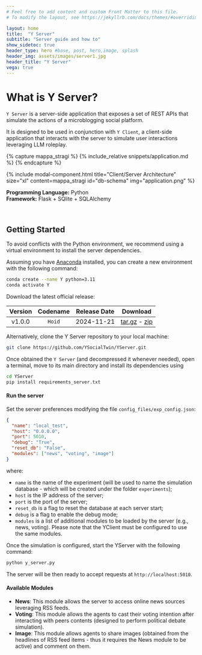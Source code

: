 ```yaml
---
# Feel free to add content and custom Front Matter to this file.
# To modify the layout, see https://jekyllrb.com/docs/themes/#overriding-theme-defaults

layout: home
title:  "Y Server"
subtitle: "Server guide and how to"
show_sidetoc: true
header_type: hero #base, post, hero,image, splash
header_img: assets/images/server1.jpg
header_title: "Y Server"
vega: true
---
```


# What is Y Server?

`Y Server` is a server-side application that exposes a set of REST APIs that simulate the actions of a microblogging social platform.

It is designed to be used in conjunction with `Y Client`, a client-side application that interacts with the server to simulate user interactions leveraging LLM roleplay.

{% capture mappa_stragi %}
{% include_relative snippets/application.md %}
{% endcapture %}

{% include modal-component.html title="Client/Server Architecture" size="xl" content=mappa_stragi id="db-schema" img="application.png" %}

**Programming Language:** Python <br>
**Framework:** Flask + SQlite + SQLAlchemy

<br>

## Getting Started

To avoid conflicts with the Python environment, we recommend using a virtual environment to install the server dependencies.

Assuming you have [Anaconda](https://www.anaconda.com/) installed, you can create a new environment with the following command:

```bash
conda create --name Y python=3.11
conda activate Y
```

Download the latest official release:

| Version | Codename  | Release Date |                                                                            Download                                                                             |
|:-------:|:---------:|:------------:|:---------------------------------------------------------------------------------------------------------------------------------------------------------------:|
| v1.0.0  |  `Hoid`   |  2024-11-21  | [tar.gz](https://github.com/YSocialTwin/YServer/archive/refs/tags/v1.0.0.tar.gz) - [zip](https://github.com/YSocialTwin/YServer/archive/refs/tags/v1.0.0.zip)   |

Alternatively, clone the Y Server repository to your local machine:  
```bash
git clone https://github.com/YSocialTwin/YServer.git
```

Once obtained the `Y Server` (and decompressed it whenever needed), open a terminal, move to its main directory and install its dependencies using 
    
```bash
cd YServer
pip install requirements_server.txt
```

#### Run the server

Set the server preferences modifying the file `config_files/exp_config.json`:

```json
{
  "name": "local_test",
  "host": "0.0.0.0",
  "port": 5010,
  "debug": "True",
  "reset_db": "False",
  "modules": ["news", "voting", "image"]
}
```
where:
- `name` is the name of the experiment (will be used to name the simulation database - which will be created under the folder `experiments`);
- `host` is the IP address of the server;
- `port` is the port of the server;
- `reset_db` is a flag to reset the database at each server start;
- `debug` is a flag to enable the debug mode;
- `modules` is a list of additional modules to be loaded by the server (e.g., news, voting). Please note that the YClient must be configured to use the same modules.

Once the simulation is configured, start the YServer with the following command:

```bash
python y_server.py
```

The server will be then ready to accept requests at `http://localhost:5010`.

#### Available Modules
- **News**: This module allows the server to access online news sources leveraging RSS feeds.
- **Voting**: This module allows the agents to cast their voting intention after interacting with peers contents (designed to perform political debate simulation).
- **Image**: This module allows agents to share images (obtained from the headlines of RSS feed items - thus it requires the News module to be active) and comment on them.

